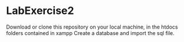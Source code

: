 # LabExercise2
Download or clone this repository on your local machine, in the htdocs folders contained in xampp
Create a database and import the sql file.
